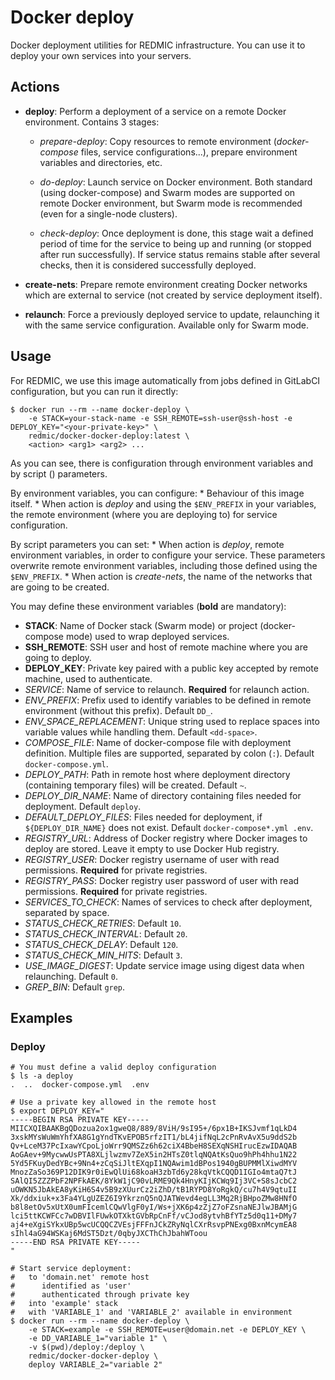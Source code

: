 # Docker deploy

Docker deployment utilities for REDMIC infrastructure. You can use it to deploy your own services into your servers.

## Actions

* **deploy**: Perform a deployment of a service on a remote Docker environment. Contains 3 stages:

  * *prepare-deploy*: Copy resources to remote environment (*docker-compose* files, service configurations...), prepare environment variables and directories, etc.

  * *do-deploy*: Launch service on Docker environment. Both standard (using docker-compose) and Swarm modes are supported on remote Docker environment, but Swarm mode is recommended (even for a single-node clusters).

  * *check-deploy*: Once deployment is done, this stage wait a defined period of time for the service to being up and running (or stopped after run successfully). If service status remains stable after several checks, then it is considered successfully deployed.

* **create-nets**: Prepare remote environment creating Docker networks which are external to service (not created by service deployment itself).

* **relaunch**: Force a previously deployed service to update, relaunching it with the same service configuration. Available only for Swarm mode.

## Usage

For REDMIC, we use this image automatically from jobs defined in GitLabCI configuration, but you can run it directly:

```
$ docker run --rm --name docker-deploy \
	-e STACK=your-stack-name -e SSH_REMOTE=ssh-user@ssh-host -e DEPLOY_KEY="<your-private-key>" \
	redmic/docker-docker-deploy:latest \
	<action> <arg1> <arg2> ...
```

As you can see, there is configuration through environment variables and by script (<action>) parameters.

By environment variables, you can configure:
	* Behaviour of this image itself.
	* When action is *deploy* and using the `$ENV_PREFIX` in your variables, the remote environment (where you are deploying to) for service configuration.

By script parameters you can set:
	* When action is *deploy*, remote environment variables, in order to configure your service. These parameters overwrite remote environment variables, including those defined using the `$ENV_PREFIX`.
	* When action is *create-nets*, the name of the networks that are going to be created.

You may define these environment variables (**bold** are mandatory):

* **STACK**: Name of Docker stack (Swarm mode) or project (docker-compose mode) used to wrap deployed services.
* **SSH_REMOTE**: SSH user and host of remote machine where you are going to deploy.
* **DEPLOY_KEY**: Private key paired with a public key accepted by remote machine, used to authenticate.
* *SERVICE*: Name of service to relaunch. **Required** for relaunch action.
* *ENV_PREFIX*: Prefix used to identify variables to be defined in remote environment (without this prefix). Default `DD_`.
* *ENV_SPACE_REPLACEMENT*: Unique string used to replace spaces into variable values while handling them. Default `<dd-space>`.
* *COMPOSE_FILE*: Name of docker-compose file with deployment definition. Multiple files are supported, separated by colon (`:`). Default `docker-compose.yml`.
* *DEPLOY_PATH*: Path in remote host where deployment directory (containing temporary files) will be created. Default `~`.
* *DEPLOY_DIR_NAME*: Name of directory containing files needed for deployment. Default `deploy`.
* *DEFAULT_DEPLOY_FILES*: Files needed for deployment, if `${DEPLOY_DIR_NAME}` does not exist. Default `docker-compose*.yml .env`.
* *REGISTRY_URL*: Address of Docker registry where Docker images to deploy are stored. Leave it empty to use Docker Hub registry.
* *REGISTRY_USER*: Docker registry username of user with read permissions. **Required** for private registries.
* *REGISTRY_PASS*: Docker registry user password of user with read permissions. **Required** for private registries.
* *SERVICES_TO_CHECK*: Names of services to check after deployment, separated by space.
* *STATUS_CHECK_RETRIES*: Default `10`.
* *STATUS_CHECK_INTERVAL*: Default `20`.
* *STATUS_CHECK_DELAY*: Default `120`.
* *STATUS_CHECK_MIN_HITS*: Default `3`.
* *USE_IMAGE_DIGEST*: Update service image using digest data when relaunching. Default `0`.
* *GREP_BIN*: Default `grep`.

## Examples

### Deploy

```
# You must define a valid deploy configuration
$ ls -a deploy
.  ..  docker-compose.yml  .env

# Use a private key allowed in the remote host
$ export DEPLOY_KEY="
-----BEGIN RSA PRIVATE KEY-----
MIICXQIBAAKBgQDozua2ox1gweQ8/889/8ViH/9sI95+/6px1B+IKSJvmf1qLkD4
3xskMYsWuWmYhfXA8G1gYndTKvEPOB5rfzIT1/bL4jifNqL2cPnRvAvX5u9ddS2b
Qv+LceM37PcIxawYCpoLjoWrr9QMSZz6h62ciX4BbeH8SEXqNSHIrucEzwIDAQAB
AoGAev+9MycwwUsPTA8XLjlwzmv7ZeX5in2HTsZ0tlqNQAtKsQuo9hPh4hhu1N22
5Yd5FKuyDedYBc+9Nn4+zCqSiJltEXqpI1NQAwim1dBPos1940gBUPMMlXiwdMYV
MnozZaSo369P12DIK9r0iEwQlUi68koaH3zbTd6y28kqVtkCQQD1IGIo4mtaQ7tJ
SAlQI5ZZZPbF2NPFkAEK/8YkW1jC90vLRME9Qk4HnyKIjKCWq9Ij3VC+S8sJcbC2
uOWKN5JbAkEA8yKiH6S4v5B9zXUurCz2iZhD/tB1RYPD8YoRgkQ/cu7h4V9qtuII
Xk/ddxiuk+x3Fa4YLgUZEZ6I9YkrznQ5nQJATWevd4egLL3Mq2RjBHpoZMw8HNfO
b8l8etOv5xUtX0umFIcemlCQwVlgF0yI/Ws+jXK6p4zZjZ7oFZsnaNEJlwJBAMjG
lci5ttKCWFCc7wDBVIlFUwkOTXktGVbRpCnFf/vCJod8ytvhBfYTz5d0q11+DMy7
aj4+eXgiSYkxUBp5wcUCQQCZVEsjFFFnJCkZRyNqlCXrRsvpPNExg0BxnMcymEA8
sIhl4aG94WSKaj6MdST5Dzt/0qbyJXCThChJbahWToou
-----END RSA PRIVATE KEY-----
"

# Start service deployment:
#   to 'domain.net' remote host
#      identified as 'user'
#      authenticated through private key
#   into 'example' stack
#   with 'VARIABLE_1' and 'VARIABLE_2' available in environment
$ docker run --rm --name docker-deploy \
	-e STACK=example -e SSH_REMOTE=user@domain.net -e DEPLOY_KEY \
	-e DD_VARIABLE_1="variable 1" \
	-v $(pwd)/deploy:/deploy \
	redmic/docker-docker-deploy \
	deploy VARIABLE_2="variable 2"
```
